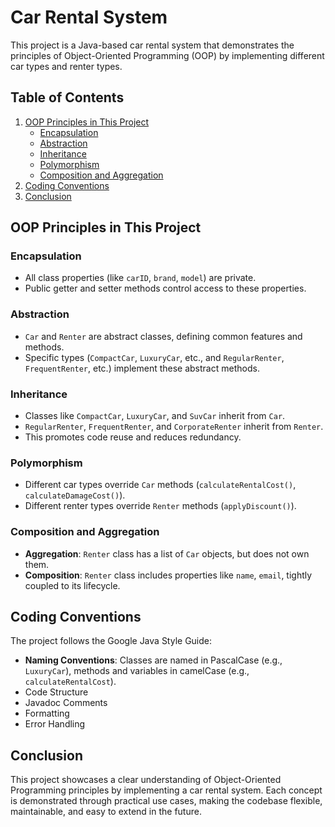 # Car Rental System

This project is a Java-based car rental system that demonstrates the principles of Object-Oriented Programming (OOP) by implementing different car types and renter types.

## Table of Contents

1. [OOP Principles in This Project](#oop-principles-in-this-project)
   - [Encapsulation](#encapsulation)
   - [Abstraction](#abstraction)
   - [Inheritance](#inheritance)
   - [Polymorphism](#polymorphism)
   - [Composition and Aggregation](#composition-and-aggregation)
2. [Coding Conventions](#coding-conventions)
3. [Conclusion](#conclusion)

## OOP Principles in This Project

### **Encapsulation**

- All class properties (like `carID`, `brand`, `model`) are private.  
- Public getter and setter methods control access to these properties.

### **Abstraction**

- `Car` and `Renter` are abstract classes, defining common features and methods.  
- Specific types (`CompactCar`, `LuxuryCar`, etc., and `RegularRenter`, `FrequentRenter`, etc.) implement these abstract methods.

### **Inheritance**

- Classes like `CompactCar`, `LuxuryCar`, and `SuvCar` inherit from `Car`.  
- `RegularRenter`, `FrequentRenter`, and `CorporateRenter` inherit from `Renter`.  
- This promotes code reuse and reduces redundancy.

### **Polymorphism**

- Different car types override `Car` methods (`calculateRentalCost()`, `calculateDamageCost()`).  
- Different renter types override `Renter` methods (`applyDiscount()`).

### **Composition and Aggregation**

- **Aggregation**: `Renter` class has a list of `Car` objects, but does not own them.  
- **Composition**: `Renter` class includes properties like `name`, `email`, tightly coupled to its lifecycle.

## Coding Conventions

The project follows the Google Java Style Guide:

- **Naming Conventions**: Classes are named in PascalCase (e.g., `LuxuryCar`), methods and variables in camelCase (e.g., `calculateRentalCost`).
- Code Structure
- Javadoc Comments
- Formatting
- Error Handling

## Conclusion

This project showcases a clear understanding of Object-Oriented Programming principles by implementing a car rental system. Each concept is demonstrated through practical use cases, making the codebase flexible, maintainable, and easy to extend in the future.
